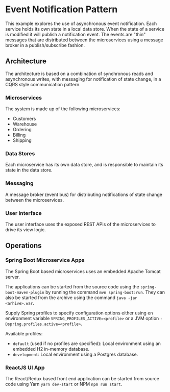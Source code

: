 # Event Notification Pattern

This example explores the use of asynchronous event notification. Each service holds its own
state in a local data store. When the state of a service is modified it will publish a
notification event. The events are "thin" messages that are distributed between the microservices
using a message broker in a publish/subscribe fashion.

## Architecture

The architecture is based on a combination of synchronous reads and asynchronous writes, with
messaging for notification of state change, in a CQRS style communication pattern.

### Microservices

The system is made up of the following microservices:

* Customers
* Warehouse
* Ordering
* Billing
* Shipping

### Data Stores

Each microservice has its own data store, and is responsible to maintain its state in the data store.

### Messaging

A message broker (event bus) for distributing notifications of state change between the microservices.

### User Interface

The user interface uses the exposed REST APIs of the microservices to drive its view logic.

## Operations

### Spring Boot Microservice Apps

The Spring Boot based microservices uses an embedded Apache Tomcat server.

The applications can be started from the source code using the `spring-boot-maven-plugin` by running
the command `mvn spring-boot:run`.
They can also be started from the archive using the command `java -jar <arhive>.war`.

Supply Spring profiles to specify configuration options either using en environment variable
`SPRING_PROFILES_ACTIVE=<profile>` or a JVM option `-Dspring.profiles.active=<profile>`.

Available profiles:

* `default` (used if no profiles are specified): Local environment using an embedded H2 in-memory database.
* `development`: Local environment using a Postgres database.

### ReactJS UI App

The React/Redux based front end application can be started from source code using Yarn `yarn dev-start`
or NPM `npm run start`.

